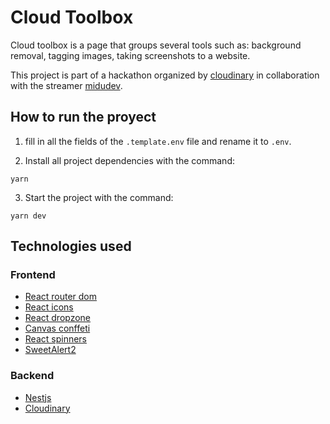 # Cloud Toolbox

Cloud toolbox is a page that groups several tools such as: background removal, tagging images, taking screenshots to a website.

This project is part of a hackathon organized by [cloudinary](https://cloudinary.com/) in collaboration with the streamer [midudev](https://github.com/midudev).

## How to run the proyect

1. fill in all the fields of the `.template.env` file and rename it to `.env`.

2. Install all project dependencies with the command:

```
yarn
```

3. Start the project with the command:

```
yarn dev
```

## Technologies used

### Frontend

- [React router dom](https://reactrouter.com/en/main)
- [React icons](https://react-icons.github.io/react-icons)
- [React dropzone](https://react-dropzone.js.org/)
- [Canvas conffeti](https://github.com/catdad/canvas-confetti#readme)
- [React spinners](https://www.davidhu.io/react-spinners/)
- [SweetAlert2](https://sweetalert2.github.io/)

### Backend

- [Nestjs](https://nestjs.com/)
- [Cloudinary](https://cloudinary.com/)
